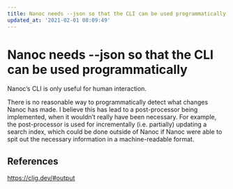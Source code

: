 ```yaml
---
title: Nanoc needs --json so that the CLI can be used programmatically
updated_at: '2021-02-01 08:09:49'
---
```


# Nanoc needs --json so that the CLI can be used programmatically
Nanoc’s CLI is only useful for human interaction.

There is no reasonable way to programmatically detect what changes Nanoc has made. I believe this has lead to a post-processor being implemented, when it wouldn’t really have been necessary. For example, the post-processor is used for incrementally (i.e. partially) updating a search index, which could be done outside of Nanoc if Nanoc were able to spit out the necessary information in a machine-readable format.

## References
https://clig.dev/#output